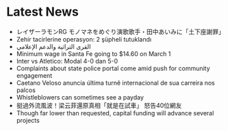 # Latest News
-  レイザーラモンRG モノマネをめぐり演歌歌手・田中あいみに「土下座謝罪」
-  Zehir tacirlerine operasyon: 2 şüpheli tutuklandı
-  القرى التراثية والدعم الإعلامي
-  Minimum wage in Santa Fe going to $14.60 on March 1
-  Inter vs Atletico: Modal 4-0 dan 5-0
-  Complaints about state police portal come amid push for community engagement
-  Caetano Veloso anuncia última turnê internacional de sua carreira nos palcos
-  Whistleblowers can sometimes see a payday
-  挺過外流風波！梁云菲還原真相「就是在試車」 怒告40位網友
-  Though far lower than requested, capital funding will advance several projects
